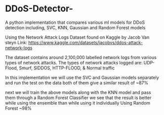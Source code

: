 # DDoS-Detector-
A python implementation that compares various ml models for DDoS detection including, SVC, KNN, Gaussian and Random Forest models

Using the Network Attack Logs Dataset found on Kaggle by Jacob Van steyn
Link: https://www.kaggle.com/datasets/jacobvs/ddos-attack-network-logs

The dataset contains around 2,100,000 labelled network logs from various types of network attacks.
The types of network attacks logged are: UDP-Flood, Smurf, SIDDOS, HTTP-FLOOD, & Normal traffic

In this implementation we will use the SVC and Gaussian models separately and run the test on the data 
both of them give a similar result of ~87%

next we will train the above models along with the KNN model and pass them through a Random Forest Classifier
we see that the result is better while using the ensemble than while using it individually
Using Random Forest ~98%
